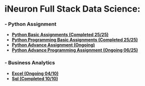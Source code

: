 # iNeuron Full Stack Data Science:
### - Python Assignment
- **[Python Basic Assignments (Completed 25/25)](https://github.com/amanovishnu/iNeuron-Assignments/tree/main/Python%20Basic%20Assignment)**
- **[Python Programming Basic Assignments (Completed 25/25)](https://github.com/amanovishnu/iNeuron-Assignments/tree/main/Python%20Programming%20Basic%20Assignment)**
- **[Python Advance Assignment (Ongoing)](https://github.com/amanovishnu/iNeuron-Assignments/tree/main/Python%20Advance%20Assignment)**
- **[Python Advance Programming Assignment (Ongoing 06/25)](https://github.com/amanovishnu/iNeuron-Assignments/tree/main/Python%20Advance%20Programming%20Assignment)**

### - Business Analytics
- **[Excel (Ongoing 04/10)](https://github.com/amanovishnu/iNeuron-Assignments/tree/main/Excel)**
- **[Sql (Completed 10/10)](https://github.com/amanovishnu/iNeuron-Assignments/tree/main/SQL)**
